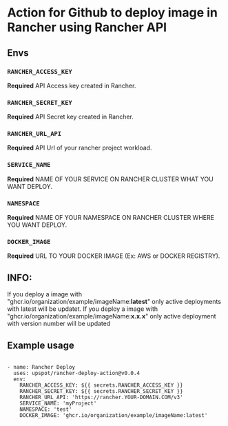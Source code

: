 # Action for Github to deploy image in Rancher using Rancher API

## Envs

### `RANCHER_ACCESS_KEY`

**Required** API Access key created in Rancher.

### `RANCHER_SECRET_KEY`

**Required** API Secret key created in Rancher.

### `RANCHER_URL_API`

**Required** API Url of your rancher project workload.

### `SERVICE_NAME`

**Required** NAME OF YOUR SERVICE ON RANCHER CLUSTER WHAT YOU WANT DEPLOY.

### `NAMESPACE`

**Required** NAME OF YOUR NAMESPACE ON RANCHER CLUSTER WHERE YOU WANT DEPLOY.

### `DOCKER_IMAGE`

**Required** URL TO YOUR DOCKER IMAGE (Ex: AWS or DOCKER REGISTRY).

## INFO:

If you deploy a image with "ghcr.io/organization/example/imageName:**latest**" only active deployments with latest will be updatet. 
If you deploy a image with "ghcr.io/organization/example/imageName:**x.x.x**" only active deployment with version number will be updated

## Example usage
`````
  
- name: Rancher Deploy
  uses: upspot/rancher-deploy-action@v0.0.4
  env:
    RANCHER_ACCESS_KEY: ${{ secrets.RANCHER_ACCESS_KEY }}
    RANCHER_SECRET_KEY: ${{ secrets.RANCHER_SECRET_KEY }}
    RANCHER_URL_API: 'https://rancher.YOUR-DOMAIN.COM/v3'
    SERVICE_NAME: 'myProject'
    NAMESPACE: 'test'
    DOCKER_IMAGE: 'ghcr.io/organization/example/imageName:latest'
